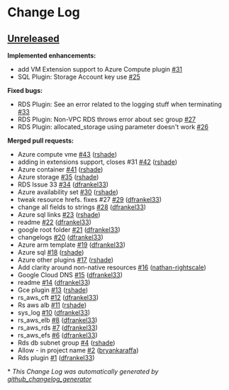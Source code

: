 # Change Log

## [Unreleased](https://github.com/rightscale/rightscale-plugins/tree/HEAD)

**Implemented enhancements:**

- add VM Extension support to Azure Compute plugin [\#31](https://github.com/rightscale/rightscale-plugins/issues/31)
- SQL Plugin: Storage Account key use [\#25](https://github.com/rightscale/rightscale-plugins/issues/25)

**Fixed bugs:**

- RDS Plugin: See an error related to the logging stuff when terminating [\#33](https://github.com/rightscale/rightscale-plugins/issues/33)
- RDS Plugin: Non-VPC RDS throws error about sec group [\#27](https://github.com/rightscale/rightscale-plugins/issues/27)
- RDS Plugin: allocated\_storage using parameter doesn't work [\#26](https://github.com/rightscale/rightscale-plugins/issues/26)

**Merged pull requests:**

- Azure compute vme [\#43](https://github.com/rightscale/rightscale-plugins/pull/43) ([rshade](https://github.com/rshade))
- adding in extensions support, closes \#31 [\#42](https://github.com/rightscale/rightscale-plugins/pull/42) ([rshade](https://github.com/rshade))
- Azure container [\#41](https://github.com/rightscale/rightscale-plugins/pull/41) ([rshade](https://github.com/rshade))
- Azure storage [\#35](https://github.com/rightscale/rightscale-plugins/pull/35) ([rshade](https://github.com/rshade))
- RDS Issue 33 [\#34](https://github.com/rightscale/rightscale-plugins/pull/34) ([dfrankel33](https://github.com/dfrankel33))
- Azure availability set [\#30](https://github.com/rightscale/rightscale-plugins/pull/30) ([rshade](https://github.com/rshade))
- tweak resource hrefs. fixes \#27 [\#29](https://github.com/rightscale/rightscale-plugins/pull/29) ([dfrankel33](https://github.com/dfrankel33))
- change all fields to strings [\#28](https://github.com/rightscale/rightscale-plugins/pull/28) ([dfrankel33](https://github.com/dfrankel33))
- Azure sql links [\#23](https://github.com/rightscale/rightscale-plugins/pull/23) ([rshade](https://github.com/rshade))
- readme [\#22](https://github.com/rightscale/rightscale-plugins/pull/22) ([dfrankel33](https://github.com/dfrankel33))
- google root folder [\#21](https://github.com/rightscale/rightscale-plugins/pull/21) ([dfrankel33](https://github.com/dfrankel33))
- changelogs [\#20](https://github.com/rightscale/rightscale-plugins/pull/20) ([dfrankel33](https://github.com/dfrankel33))
- Azure arm template [\#19](https://github.com/rightscale/rightscale-plugins/pull/19) ([dfrankel33](https://github.com/dfrankel33))
- Azure sql [\#18](https://github.com/rightscale/rightscale-plugins/pull/18) ([rshade](https://github.com/rshade))
- Azure other plugins [\#17](https://github.com/rightscale/rightscale-plugins/pull/17) ([rshade](https://github.com/rshade))
- Add clarity around non-native resources [\#16](https://github.com/rightscale/rightscale-plugins/pull/16) ([nathan-rightscale](https://github.com/nathan-rightscale))
- Google Cloud DNS [\#15](https://github.com/rightscale/rightscale-plugins/pull/15) ([dfrankel33](https://github.com/dfrankel33))
- readme [\#14](https://github.com/rightscale/rightscale-plugins/pull/14) ([dfrankel33](https://github.com/dfrankel33))
- Gce plugin [\#13](https://github.com/rightscale/rightscale-plugins/pull/13) ([rshade](https://github.com/rshade))
- rs\_aws\_cft [\#12](https://github.com/rightscale/rightscale-plugins/pull/12) ([dfrankel33](https://github.com/dfrankel33))
- Rs aws alb [\#11](https://github.com/rightscale/rightscale-plugins/pull/11) ([rshade](https://github.com/rshade))
- sys\_log [\#10](https://github.com/rightscale/rightscale-plugins/pull/10) ([dfrankel33](https://github.com/dfrankel33))
- rs\_aws\_elb [\#8](https://github.com/rightscale/rightscale-plugins/pull/8) ([dfrankel33](https://github.com/dfrankel33))
- rs\_aws\_rds [\#7](https://github.com/rightscale/rightscale-plugins/pull/7) ([dfrankel33](https://github.com/dfrankel33))
- rs\_aws\_efs [\#6](https://github.com/rightscale/rightscale-plugins/pull/6) ([dfrankel33](https://github.com/dfrankel33))
- Rds db subnet group [\#4](https://github.com/rightscale/rightscale-plugins/pull/4) ([rshade](https://github.com/rshade))
- Allow - in project name [\#2](https://github.com/rightscale/rightscale-plugins/pull/2) ([bryankaraffa](https://github.com/bryankaraffa))
- Rds plugin [\#1](https://github.com/rightscale/rightscale-plugins/pull/1) ([dfrankel33](https://github.com/dfrankel33))



\* *This Change Log was automatically generated by [github_changelog_generator](https://github.com/skywinder/Github-Changelog-Generator)*